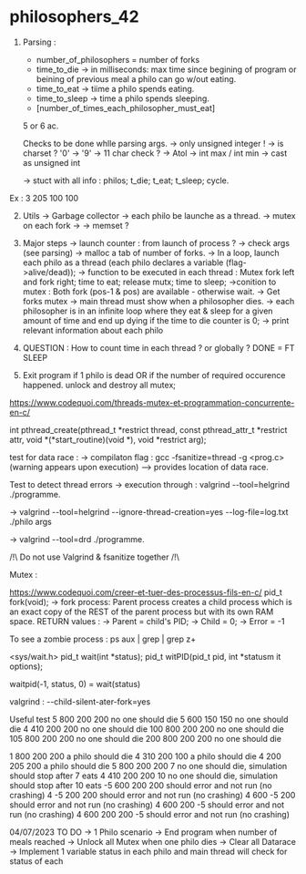 # philosophers_42

1. Parsing :
	- number_of_philosophers = number of forks
	- time_to_die -> in milliseconds: max time since begining of program or beining of previous meal a philo can go w/out eating.
	- time_to_eat -> tiime a philo spends eating.
	- time_to_sleep -> time a philo spends sleeping.
	- [number_of_times_each_philosopher_must_eat]

	5 or 6 ac.

	Checks to be done whlle parsing args.
	-> only unsigned integer !
	-> is charset ? '0' -> '9'
	-> 11 char check ?
	-> Atol
	-> int max / int min
	-> cast as unsigned int

	-> stuct with all info : philos; t_die; t_eat; t_sleep; cycle.

Ex : 3 205 100 100

2.	Utils
	-> Garbage collector
	-> each philo be launche as a thread.
	-> mutex on each fork ->
	-> memset ?

3. Major steps
	-> launch counter : from launch of process ?
	-> check args (see parsing)
	-> malloc a tab of number of forks.
	-> In a loop, launch each philo as a thread (each philo declares a variable (flag->alive/dead));
	-> function to be executed in each thread : Mutex fork left and fork right; time to eat; release mutx; time to sleep;
		->conition to mutex : Both fork (pos-1 & pos) are available - otherwise wait. -> Get forks mutex
	-> main thread must show when a philosopher dies.
	-> each philosopher is in an infinite loop where they eat & sleep for a given amount of time and end up dying if the time to die counter is 0;
	-> print relevant information about each philo

4. QUESTION : How to count time in each thread ? or globally ? DONE = FT SLEEP

5. Exit program if 1 philo is dead OR if the number of required occurence happened.
	unlock and destroy all mutex;


https://www.codequoi.com/threads-mutex-et-programmation-concurrente-en-c/

int pthread_create(pthread_t *restrict thread, const pthread_attr_t *restrict attr, void *(*start_routine)(void *), void *restrict arg);

test for data race :
-> compilaton flag : gcc -fsanitize=thread -g <prog.c>
(warning appears upon execution)
--> provides location of data race.

Test to detect thread errors
-> execution through : valgrind --tool=helgrind ./programme.

-> valgrind --tool=helgrind --ignore-thread-creation=yes --log-file=log.txt ./philo args

-> valgrind --tool=drd ./programme.

/!\ Do not use Valgrind & fsanitize together /!\

Mutex :



https://www.codequoi.com/creer-et-tuer-des-processus-fils-en-c/
pid_t	fork(void);
	-> fork process: Parent process creates a child process which is an exact copy of the REST of the parent process but with its own RAM space.
	RETURN values :
		-> Parent = child's PID;
		-> Child = 0;
		-> Error = -1

To see a zombie process :
ps aux | grep <PID> | grep z+

<sys/wait.h>
pid_t	wait(int *status);
pid_t	witPID(pid_t pid, int *statusm it options);

waitpid(-1, status, 0) = wait(status)

valgrind : --child-silent-ater-fork=yes

Useful test
5 800 200 200
no one should die
5 600 150 150
no one should die
4 410 200 200
no one should die
100 800 200 200
no one should die
105 800 200 200
no one should die
200 800 200 200
no one should die


1 800 200 200
a philo should die
4 310 200 100
a philo should die
4 200 205 200
a philo should die
5 800 200 200 7
no one should die, simulation should stop after 7 eats
4 410 200 200 10
no one should die, simulation should stop after 10 eats
-5 600 200 200
should error and not run (no crashing)
4 -5 200 200
should error and not run (no crashing)
4 600 -5 200
should error and not run (no crashing)
4 600 200 -5
should error and not run (no crashing)
4 600 200 200 -5
should error and not run (no crashing)


04/07/2023 
TO DO
	-> 1 Philo scenario
	-> End program when number of meals reached
	-> Unlock all Mutex when one philo dies
	-> Clear all Datarace
	-> Implement 1 variable status in each philo and main thread will check for status of each 